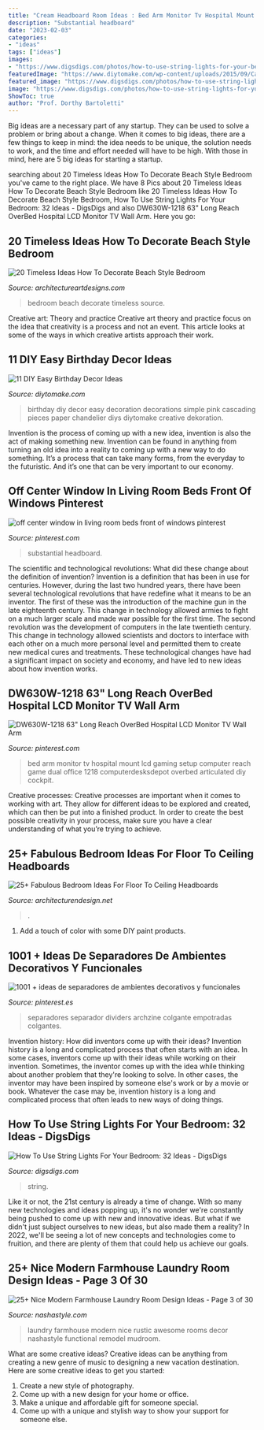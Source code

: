 ```yaml
---
title: "Cream Headboard Room Ideas : Bed Arm Monitor Tv Hospital Mount Lcd Gaming Setup Computer Reach Game Dual Office 1218 Computerdesksdepot Overbed Articulated Diy Cockpit"
description: "Substantial headboard"
date: "2023-02-03"
categories:
- "ideas"
tags: ["ideas"]
images:
- "https://www.digsdigs.com/photos/how-to-use-string-lights-for-your-bedroom-ideas-24.jpg"
featuredImage: "https://www.diytomake.com/wp-content/uploads/2015/09/Cascading-Pink.jpg"
featured_image: "https://www.digsdigs.com/photos/how-to-use-string-lights-for-your-bedroom-ideas-24.jpg"
image: "https://www.digsdigs.com/photos/how-to-use-string-lights-for-your-bedroom-ideas-24.jpg"
ShowToc: true
author: "Prof. Dorthy Bartoletti"
---
```



Big ideas are a necessary part of any startup. They can be used to solve a problem or bring about a change. When it comes to big ideas, there are a few things to keep in mind: the idea needs to be unique, the solution needs to work, and the time and effort needed will have to be high. With those in mind, here are 5 big ideas for starting a startup.

	

		
searching about 20 Timeless Ideas How To Decorate Beach Style Bedroom you've came to the right place. We have 8 Pics about 20 Timeless Ideas How To Decorate Beach Style Bedroom like 20 Timeless Ideas How To Decorate Beach Style Bedroom, How To Use String Lights For Your Bedroom: 32 Ideas - DigsDigs and also DW630W-1218 63&quot; Long Reach OverBed Hospital LCD Monitor TV Wall Arm. Here you go:
		
    
## 20 Timeless Ideas How To Decorate Beach Style Bedroom

<img loading=lazy src="https://www.architectureartdesigns.com/wp-content/uploads/2014/04/962.jpg" onerror="this.onerror=null;this.src='https://tse1.mm.bing.net/th?id=OIP.BuWyqUzL6igofC-oLmaJJwAAAA&amp;pid=15.1';" alt="20 Timeless Ideas How To Decorate Beach Style Bedroom">

_Source: architectureartdesigns.com_

>bedroom beach decorate timeless source. 

	

Creative art: Theory and practice
Creative art theory and practice focus on the idea that creativity is a process and not an event. This article looks at some of the ways in which creative artists approach their work.

    
## 11 DIY Easy Birthday Decor Ideas

<img loading=lazy src="https://www.diytomake.com/wp-content/uploads/2015/09/Cascading-Pink.jpg" onerror="this.onerror=null;this.src='https://tse1.mm.bing.net/th?id=OIP.ShIUAfxBwrBFdZP1GoBLVwHaLH&amp;pid=15.1';" alt="11 DIY Easy Birthday Decor Ideas">

_Source: diytomake.com_

>birthday diy decor easy decoration decorations simple pink cascading pieces paper chandelier diys diytomake creative dekoration. 

	

Invention is the process of coming up with a new idea, invention is also the act of making something new. Invention can be found in anything from turning an old idea into a reality to coming up with a new way to do something. It’s a process that can take many forms, from the everyday to the futuristic. And it’s one that can be very important to our economy.

    
## Off Center Window In Living Room Beds Front Of Windows Pinterest

<img loading=lazy src="https://i.pinimg.com/736x/58/2a/b3/582ab3a25b3e58ec04cfba18b8c36b22.jpg" onerror="this.onerror=null;this.src='https://tse4.mm.bing.net/th?id=OIP.oSSWE_EYbzMmsIWakHVXhQHaFj&amp;pid=15.1';" alt="off center window in living room beds front of windows pinterest">

_Source: pinterest.com_

>substantial headboard. 

	

The scientific and technological revolutions: What did these change about the definition of invention?
Invention is a definition that has been in use for centuries. However, during the last two hundred years, there have been several technological revolutions that have redefine what it means to be an inventor. The first of these was the introduction of the machine gun in the late eighteenth century. This change in technology allowed armies to fight on a much larger scale and made war possible for the first time. The second revolution was the development of computers in the late twentieth century. This change in technology allowed scientists and doctors to interface with each other on a much more personal level and permitted them to create new medical cures and treatments. These technological changes have had a significant impact on society and economy, and have led to new ideas about how invention works.

    
## DW630W-1218 63&quot; Long Reach OverBed Hospital LCD Monitor TV Wall Arm

<img loading=lazy src="https://i.pinimg.com/736x/8e/0d/ef/8e0def525674f08d46a8e4c2d1f22b9d.jpg" onerror="this.onerror=null;this.src='https://tse4.mm.bing.net/th?id=OIP.YJN6idl0AVAMATrE2_tONwAAAA&amp;pid=15.1';" alt="DW630W-1218 63&quot; Long Reach OverBed Hospital LCD Monitor TV Wall Arm">

_Source: pinterest.com_

>bed arm monitor tv hospital mount lcd gaming setup computer reach game dual office 1218 computerdesksdepot overbed articulated diy cockpit. 

	

Creative processes:
Creative processes are important when it comes to working with art. They allow for different ideas to be explored and created, which can then be put into a finished product. In order to create the best possible creativity in your process, make sure you have a clear understanding of what you’re trying to achieve.

    
## 25+ Fabulous Bedroom Ideas For Floor To Ceiling Headboards

<img loading=lazy src="https://cdn.architecturendesign.net/wp-content/uploads/2015/08/AD-Floor-To-Ceiling-Headboards-01.gif" onerror="this.onerror=null;this.src='https://tse4.mm.bing.net/th?id=OIP.57f41RG6LNHpJl56Nx4LZwHaJ4&amp;pid=15.1';" alt="25+ Fabulous Bedroom Ideas For Floor To Ceiling Headboards">

_Source: architecturendesign.net_

>. 

	

1. Add a touch of color with some DIY paint products.

    
## 1001 + Ideas De Separadores De Ambientes Decorativos Y Funcionales

<img loading=lazy src="https://i.pinimg.com/736x/9b/53/38/9b5338706bdd9866f4a5f8b038e71764.jpg" onerror="this.onerror=null;this.src='https://tse3.mm.bing.net/th?id=OIP.sD3tg2Yp-qptwgBgmDdSAgHaLK&amp;pid=15.1';" alt="1001 + ideas de separadores de ambientes decorativos y funcionales">

_Source: pinterest.es_

>separadores separador dividers archzine colgante empotradas colgantes. 

	

Invention history: How did inventors come up with their ideas?
Invention history is a long and complicated process that often starts with an idea. In some cases, inventors come up with their ideas while working on their invention. Sometimes, the inventor comes up with the idea while thinking about another problem that they're looking to solve. In other cases, the inventor may have been inspired by someone else's work or by a movie or book. Whatever the case may be, invention history is a long and complicated process that often leads to new ways of doing things.

    
## How To Use String Lights For Your Bedroom: 32 Ideas - DigsDigs

<img loading=lazy src="https://www.digsdigs.com/photos/how-to-use-string-lights-for-your-bedroom-ideas-24.jpg" onerror="this.onerror=null;this.src='https://tse4.mm.bing.net/th?id=OIP.slB5BRc-u6OQk4pI1tIv2wHaJ3&amp;pid=15.1';" alt="How To Use String Lights For Your Bedroom: 32 Ideas - DigsDigs">

_Source: digsdigs.com_

>string. 

	

Like it or not, the 21st century is already a time of change. With so many new technologies and ideas popping up, it's no wonder we're constantly being pushed to come up with new and innovative ideas. But what if we didn't just subject ourselves to new ideas, but also made them a reality? In 2022, we'll be seeing a lot of new concepts and technologies come to fruition, and there are plenty of them that could help us achieve our goals.

    
## 25+ Nice Modern Farmhouse Laundry Room Design Ideas - Page 3 Of 30

<img loading=lazy src="https://nashastyle.com/wp-content/uploads/2018/11/Nice-Modern-Farmhouse-Laundry-Room-Design-Ideas-23.jpg" onerror="this.onerror=null;this.src='https://tse4.mm.bing.net/th?id=OIP.BS-dDkg_w6ILcz42z9jXdgHaLH&amp;pid=15.1';" alt="25+ Nice Modern Farmhouse Laundry Room Design Ideas - Page 3 of 30">

_Source: nashastyle.com_

>laundry farmhouse modern nice rustic awesome rooms decor nashastyle functional remodel mudroom. 

	

What are some creative ideas?
Creative ideas can be anything from creating a new genre of music to designing a new vacation destination. Here are some creative ideas to get you started: 
1. Create a new style of photography.
2. Come up with a new design for your home or office.
3. Make a unique and affordable gift for someone special.
4. Come up with a unique and stylish way to show your support for someone else.

